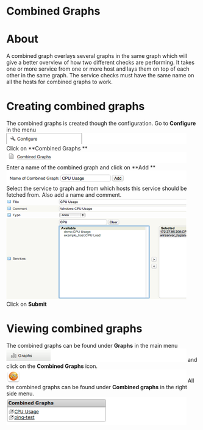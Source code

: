 # Combined Graphs

# About

A combined graph overlays several graphs in the same graph which will give a better overview of how two different checks are performing.
It takes one or more service from one or more host and lays them on top of each other in the same graph. The service checks must have the same name on all the hosts for combined graphs to work.

# Creating combined graphs

The combined graphs is created though the configuration.
 Go to **Configure** in the menu
 ![](attachments/16482375/16679082.png)
 Click on **Combined Graphs
** ![](attachments/16482375/16679081.png)
 Enter a name of the combined graph and click on **Add
** ![](attachments/16482375/16679079.png)
 Select the service to graph and from which hosts this service should be fetched from. Also add a name and comment.
 ![](attachments/16482375/16679086.png)
 Click on **Submit**

# Viewing combined graphs

The combined graphs can be found under **Graphs** in the main menu
![](attachments/16482375/16679085.png)
 and click on the **Combined Graphs** icon.
![](attachments/16482375/16679080.png)
 All the combined graphs can be found under **Combined graphs** in the right side menu.
![](attachments/16482375/16679083.png)
